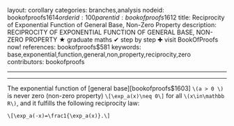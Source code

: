 layout: corollary
categories: branches,analysis
nodeid: bookofproofs$1614
orderid: 100
parentid: bookofproofs$1612
title: Reciprocity of Exponential Function of General Base, Non-Zero Property
description: RECIPROCITY OF EXPONENTIAL FUNCTION OF GENERAL BASE, NON-ZERO PROPERTY &#9733; graduate maths &#10004; step by step &#10010; visit BookOfProofs now!
references: bookofproofs$581
keywords: base,exponential,function,general,non,property,reciprocity,zero
contributors: bookofproofs

---


---

The exponential function of [general base][bookofproofs$1603] `\(a > 0 \)` is never zero (non-zero property) `\[\exp_a(x)\neq 0\]` for all `\(x\in\mathbb R\)`, and it fulfills the following reciprocity law:

`\[\exp_a(-x)=\frac1{\exp_a(x)}.\]`
